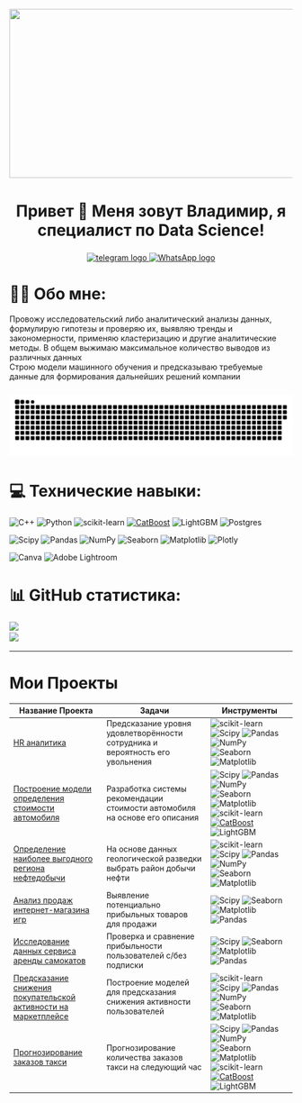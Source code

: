 <br clear="both">

<div align="center">
  <img height="300" width="600" src="https://user-images.githubusercontent.com/74038190/225813708-98b745f2-7d22-48cf-9150-083f1b00d6c9.gif"  />
</div>

###

<h1 align="center">Привет 👋 Меня зовут Владимир, я специалист по Data Science!</h1>

###

###

<div align="center">
  <a href="https://t.me/tehnomaniak07" target="_blank">
    <img src="https://img.shields.io/static/v1?message=Telegram&logo=telegram&label=&color=2CA5E0&logoColor=white&labelColor=&style=for-the-badge" height="25" alt="telegram logo"  />
  </a>
  <a href="https://wa.me/79055512531" target="_blank">
    <img src="https://img.shields.io/static/v1?message=WhatsApp&logo=whatsapp&label=&color=25D366&logoColor=white&labelColor=&style=for-the-badge" height="25" alt="WhatsApp logo"  />
  </a>
</div>

###


###



# 🧑‍💻 Обо мне:
Провожу исследовательский либо аналитический анализы данных, формулирую гипотезы и проверяю их, выявляю тренды и закономерности, применяю кластеризацию и другие аналитические методы. В общем выжимаю максимальное количество выводов из различных данных       
Строю модели машинного обучения и предсказываю требуемые данные для формирования дальнейших решений компании

###

<p align="center">
 <img width="600" src="snake/github-snake.svg" alt="snake"/>
</p>

###

# 💻 Технические навыки:
![C++](https://img.shields.io/badge/c++-%2300599C.svg?style=for-the-badge&logo=c%2B%2B&logoColor=white) 
![Python](https://img.shields.io/badge/python-3670A0?style=for-the-badge&logo=python&logoColor=ffdd54)
![scikit-learn](https://img.shields.io/badge/scikit--learn-%23F7931E.svg?style=for-the-badge&logo=scikit-learn&logoColor=white)
[![CatBoost](https://img.shields.io/badge/CatBoost-%232671E5.svg?style=for-the-badge&logo=catboost&logoColor=white)](https://catboost.ai/)
![LightGBM](https://img.shields.io/badge/LightGBM-%2364B02E.svg?style=for-the-badge&logo=lightgbm&logoColor=white)
![Postgres](https://img.shields.io/badge/postgres-%23316192.svg?style=for-the-badge&logo=postgresql&logoColor=white) 

![Scipy](https://img.shields.io/badge/SciPy-%230C55A5.svg?style=for-the-badge&logo=scipy&logoColor=%white)
![Pandas](https://img.shields.io/badge/pandas-%23150458.svg?style=for-the-badge&logo=pandas&logoColor=white) 
![NumPy](https://img.shields.io/badge/numpy-%23013243.svg?style=for-the-badge&logo=numpy&logoColor=white) 
![Seaborn](https://img.shields.io/badge/Seaborn-%230095D5.svg?style=for-the-badge&logo=seaborn&logoColor=white)
![Matplotlib](https://img.shields.io/badge/Matplotlib-%23ffffff.svg?style=for-the-badge&logo=Matplotlib&logoColor=black) 
![Plotly](https://img.shields.io/badge/Plotly-%233F4F75.svg?style=for-the-badge&logo=plotly&logoColor=white) 

![Canva](https://img.shields.io/badge/Canva-%2300C4CC.svg?style=for-the-badge&logo=Canva&logoColor=white) 
![Adobe Lightroom](https://img.shields.io/badge/Adobe%20Lightroom-31A8FF.svg?style=for-the-badge&logo=Adobe%20Lightroom&logoColor=white) 


# 📊 GitHub статистика:
![](https://github-readme-streak-stats.herokuapp.com/?user=underplintus&theme=radical&hide_border=false)<br/>
![](https://github-readme-stats.vercel.app/api/top-langs/?username=underplintus&theme=radical&hide_border=false&include_all_commits=false&count_private=false&layout=compact)

          
---
# Мои Проекты

| Название Проекта | Задачи       | Инструменты                                             |
|------------------|----------------|----------------------------------------------------|
| [HR аналитика](https://github.com/underplintus/Portfolio/blob/main/HR)        | Предсказание уровня удовлетворённости сотрудника и вероятность его увольнения | ![scikit-learn](https://img.shields.io/badge/scikit--learn-%23F7931E.svg?style=flat-square&logo=scikit-learn&logoColor=white) ![Scipy](https://img.shields.io/badge/SciPy-%230C55A5.svg?style=flat-square&logo=scipy&logoColor=%white) ![Pandas](https://img.shields.io/badge/pandas-%23150458.svg?style=flat-square&logo=pandas&logoColor=white) ![NumPy](https://img.shields.io/badge/numpy-%23013243.svg?style=flat-square&logo=numpy&logoColor=white) ![Seaborn](https://img.shields.io/badge/Seaborn-%230095D5.svg?style=flat-square&logo=seaborn&logoColor=white) ![Matplotlib](https://img.shields.io/badge/Matplotlib-%23ffffff.svg?style=flat-square&logo=Matplotlib&logoColor=black) |
| [Построение модели определения стоимости автомобиля](https://github.com/underplintus/Portfolio/blob/main/car_cost)        | Разработка системы рекомендации стоимости автомобиля на основе его описания |![Scipy](https://img.shields.io/badge/SciPy-%230C55A5.svg?style=flat-square&logo=scipy&logoColor=%white) ![Pandas](https://img.shields.io/badge/pandas-%23150458.svg?style=flat-square&logo=pandas&logoColor=white) ![NumPy](https://img.shields.io/badge/numpy-%23013243.svg?style=flat-square&logo=numpy&logoColor=white) ![Seaborn](https://img.shields.io/badge/Seaborn-%230095D5.svg?style=flat-square&logo=seaborn&logoColor=white) ![Matplotlib](https://img.shields.io/badge/Matplotlib-%23ffffff.svg?style=flat-square&logo=Matplotlib&logoColor=black) ![scikit-learn](https://img.shields.io/badge/scikit--learn-%23F7931E.svg?style=flat-square&logo=scikit-learn&logoColor=white) [![CatBoost](https://img.shields.io/badge/CatBoost-%232671E5.svg?style=flat-square&logo=catboost&logoColor=white)](https://catboost.ai/) ![LightGBM](https://img.shields.io/badge/LightGBM-%2364B02E.svg?style=flat-square&logo=lightgbm&logoColor=white) |
| [Определение наиболее выгодного региона нефтедобычи](https://github.com/underplintus/Portfolio/blob/main/expansion_regions)        | На основе данных геологической разведки выбрать район добычи нефти| ![scikit-learn](https://img.shields.io/badge/scikit--learn-%23F7931E.svg?style=flat-square&logo=scikit-learn&logoColor=white) ![Scipy](https://img.shields.io/badge/SciPy-%230C55A5.svg?style=flat-square&logo=scipy&logoColor=%white) ![Pandas](https://img.shields.io/badge/pandas-%23150458.svg?style=flat-square&logo=pandas&logoColor=white) ![NumPy](https://img.shields.io/badge/numpy-%23013243.svg?style=flat-square&logo=numpy&logoColor=white) ![Seaborn](https://img.shields.io/badge/Seaborn-%230095D5.svg?style=flat-square&logo=seaborn&logoColor=white) ![Matplotlib](https://img.shields.io/badge/Matplotlib-%23ffffff.svg?style=flat-square&logo=Matplotlib&logoColor=black) |
| [Анализ продаж интернет-магазина игр](https://github.com/underplintus/Portfolio/blob/main/games)        | Выявление потенциально прибыльных товаров для продажи | ![Scipy](https://img.shields.io/badge/SciPy-%230C55A5.svg?style=flat-square&logo=scipy&logoColor=%white) ![Seaborn](https://img.shields.io/badge/Seaborn-%230095D5.svg?style=flat-square&logo=seaborn&logoColor=white) ![Matplotlib](https://img.shields.io/badge/Matplotlib-%23ffffff.svg?style=flat-square&logo=Matplotlib&logoColor=black) ![Pandas](https://img.shields.io/badge/pandas-%23150458.svg?style=flat-square&logo=pandas&logoColor=white)  |
| [Исследование данных сервиса аренды самокатов](https://github.com/underplintus/Portfolio/blob/main/samokaty)        | Проверка и сравнение прибыльности пользователей с/без подписки | ![Scipy](https://img.shields.io/badge/SciPy-%230C55A5.svg?style=flat-square&logo=scipy&logoColor=%white) ![Seaborn](https://img.shields.io/badge/Seaborn-%230095D5.svg?style=flat-square&logo=seaborn&logoColor=white) ![Matplotlib](https://img.shields.io/badge/Matplotlib-%23ffffff.svg?style=flat-square&logo=Matplotlib&logoColor=black) ![Pandas](https://img.shields.io/badge/pandas-%23150458.svg?style=flat-square&logo=pandas&logoColor=white) |
| [Предсказание снижения покупательской активности на маркетплейсе](https://github.com/underplintus/Portfolio/blob/main/web_shop)        | Построение моделей для предсказания снижения активности пользователей | ![scikit-learn](https://img.shields.io/badge/scikit--learn-%23F7931E.svg?style=flat-square&logo=scikit-learn&logoColor=white) ![Scipy](https://img.shields.io/badge/SciPy-%230C55A5.svg?style=flat-square&logo=scipy&logoColor=%white) ![Pandas](https://img.shields.io/badge/pandas-%23150458.svg?style=flat-square&logo=pandas&logoColor=white) ![NumPy](https://img.shields.io/badge/numpy-%23013243.svg?style=flat-square&logo=numpy&logoColor=white) ![Seaborn](https://img.shields.io/badge/Seaborn-%230095D5.svg?style=flat-square&logo=seaborn&logoColor=white) ![Matplotlib](https://img.shields.io/badge/Matplotlib-%23ffffff.svg?style=flat-square&logo=Matplotlib&logoColor=black) |
| [Прогнозирование заказов такси](https://github.com/underplintus/Portfolio/blob/main/taxi)        | Прогнозирование количества заказов такси на следующий час |![Scipy](https://img.shields.io/badge/SciPy-%230C55A5.svg?style=flat-square&logo=scipy&logoColor=%white) ![Pandas](https://img.shields.io/badge/pandas-%23150458.svg?style=flat-square&logo=pandas&logoColor=white) ![NumPy](https://img.shields.io/badge/numpy-%23013243.svg?style=flat-square&logo=numpy&logoColor=white) ![Seaborn](https://img.shields.io/badge/Seaborn-%230095D5.svg?style=flat-square&logo=seaborn&logoColor=white) ![Matplotlib](https://img.shields.io/badge/Matplotlib-%23ffffff.svg?style=flat-square&logo=Matplotlib&logoColor=black) ![scikit-learn](https://img.shields.io/badge/scikit--learn-%23F7931E.svg?style=flat-square&logo=scikit-learn&logoColor=white) [![CatBoost](https://img.shields.io/badge/CatBoost-%232671E5.svg?style=flat-square&logo=catboost&logoColor=white)](https://catboost.ai/) ![LightGBM](https://img.shields.io/badge/LightGBM-%2364B02E.svg?style=flat-square&logo=lightgbm&logoColor=white) |



